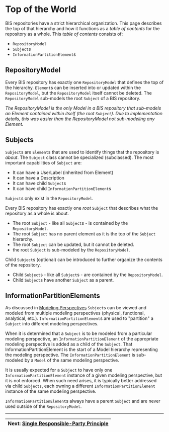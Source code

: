 # Top of the World

<!-- Responsible for this page: ??? -->

BIS repositories have a strict hierarchical organization. This page describes the top of that hierarchy and how it functions as a *table of contents* for the repository as a whole.  This *table of contents* consists of:

* `RepositoryModel`
* `Subject`s
* `InformationPartitionElement`s

<!-- TODO
The following figure shows a simple example of a the top of the hierarchy.
TODO: add figure
-->

## RepositoryModel

Every BIS repository has exactly one `RepositoryModel` that defines the top of the hierarchy. `Element`s can be inserted into or updated within the `RepositoryModel`, but the `RepositoryModel` itself cannot be deleted. The `RepositoryModel` sub-models the root `Subject` of a BIS repository.

*The RepositoryModel is the only Model in a BIS repository that sub-models an Element contained within itself (the root `Subject`). Due to implementation details, this was easier than the RepositoryModel not sub-modeling any Element.*

## Subjects

`Subject`s are `Element`s that are used to identify things that the repository is *about*. The `Subject` class cannot be specialized (subclassed). The most important capabilities of `Subject` are:

* It can have a UserLabel (inherited from Element)
* It can have a Description
* It can have child `Subject`s
* It can have child `InformationPartitionElement`s

`Subject`s only exist in the `RepositoryModel`.

Every BIS repository has exactly one *root* `Subject` that describes what the repository as a whole is about.

* The root `Subject` - like all `Subject`s - is contained by the `RepositoryModel`.
* The root `Subject` has no parent element as it is the top of the `Subject` hierarchy.
* The root `Subject` can be updated, but it cannot be deleted.
* the root `Subject` is sub-modeled by the `RepositoryModel`.

Child `Subject`s (optional) can be introduced to further organize the contents of the repository.

* Child `Subject`s - like all `Subject`s - are contained by the `RepositoryModel`.
* Child `Subject`s  have another `Subject` as a parent.

## InformationPartitionElements

As discussed in [Modeling Perspectives](./modeling-perspectives.md) `Subject`s can be viewed and modeled from multiple modeling perspectives (physical, functional, analytical, etc.). `InformationPartitionElement`s are used to "partition" a `Subject` into different modeling perspectives.

When it is determined that a `Subject` is to be modeled from a particular modeling perspective, an `InformationPartitionElement` of the appropriate modeling perspective is added as a child of the `Subject`. That InformationPartitionElement is the start of a Model hierarchy representing the modeling perspective. The `InformationPartitionElement` is sub-modeled by a `Model` of the same modeling perspective.

It is usually expected for a `Subject` to have only one `InformationPartitionElement` instance of a given modeling perspective, but it is not enforced. When such need arises, it is typically better addressed via child `Subjects`, each owning a different `InformationPartitionElement` instance of the same modeling perspective.

`InformationPartitionElement`s always have a parent `Subject` and are never used outside of the `RepositoryModel`.

---
| Next: [Single Responsible-Party Principle](./srpp.md)
|:---

